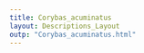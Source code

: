 ```yaml
---
title: Corybas_acuminatus
layout: Descriptions_Layout 
outp: "Corybas_acuminatus.html"
---
```



